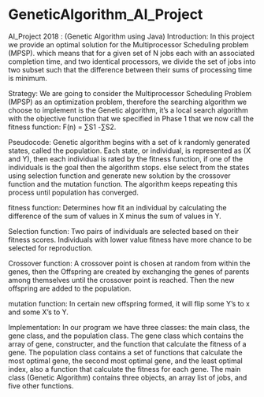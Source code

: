 # GeneticAlgorithm_AI_Project
AI_Project 2018 : (Genetic Algorithm using Java)
Introduction: In this project we provide an optimal solution for the Multiprocessor Scheduling problem (MPSP). which means that for a given set of N jobs each with an associated completion time, and two identical processors, we divide the set of jobs into two subset such that the difference between their sums of processing time is minimum.

Strategy: We are going to consider the Multiprocessor Scheduling Problem (MPSP) as an optimization problem, therefore the searching algorithm we choose to implement is the Genetic algorithm, it’s a local search algorithm with the objective function that we specified in Phase 1 that we now call the fitness function: F(n) = ∑S1 -∑S2.

Pseudocode: Genetic algorithm begins with a set of k randomly generated states, called the population. Each state, or individual, is represented as (X and Y), then each individual is rated by the fitness function, if one of the individuals is the goal then the algorithm stops. else select from the states using selection function and generate new solution by the crossover function and the mutation function. The algorithm keeps repeating this process until population has converged.

fitness function: Determines how fit an individual by calculating the difference of the sum of values in X minus the sum of values in Y.

Selection function: Two pairs of individuals are selected based on their fitness scores. Individuals with lower value fitness have more chance to be selected for reproduction.

Crossover function: A crossover point is chosen at random from within the genes, then the Offspring are created by exchanging the genes of parents among themselves until the crossover point is reached. Then the new offspring are added to the population.

mutation function: In certain new offspring formed, it will flip some Y’s to x and some X’s to Y.

Implementation: In our program we have three classes: the main class, the gene class, and the population class. The gene class which contains the array of gene, constructer, and the function that calculate the fitness of a gene. The population class contains a set of functions that calculate the most optimal gene, the second most optimal gene, and the least optimal index, also a function that calculate the fitness for each gene. The main class (Genetic Algorithm) contains three objects, an array list of jobs, and five other functions.
